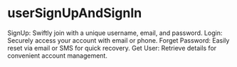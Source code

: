 # userSignUpAndSignIn
SignUp: Swiftly join with a unique username, email, and password.  Login: Securely access your account with email or phone.  Forget Password: Easily reset via email or SMS for quick recovery.  Get User: Retrieve details for convenient account management.
